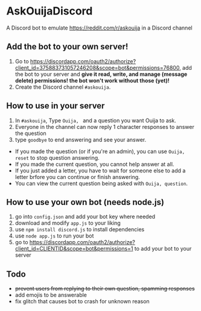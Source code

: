 # AskOuijaDiscord
A Discord bot to emulate https://reddit.com/r/askouija in a Discord channel
## Add the bot to your own server!
1. Go to https://discordapp.com/oauth2/authorize?client_id=375883731057246208&scope=bot&permissions=76800, add the bot to your server and **give it read, write, and manage (message delete) permissions! the bot won't work without those (yet)!**
2. Create the Discord channel `#askouija`.
## How to use in your server
1. In `#askouija`, Type `Ouija, ` and a question you want Ouija to ask.
2. Everyone in the channel can now reply 1 character responses to answer the question
3. type `goodbye` to end answering and see your answer.
* If you made the question (or if you're an admin), you can use `Ouija, reset` to stop question answering.
* If you made the current question, you cannot help answer at all.
* If you just added a letter, you have to wait for someone else to add a letter brfore you can continue or finish answering.
* You can view the current question being asked with `Ouija, question`.
## How to use your own bot (needs node.js)
1. go into `config.json` and add your bot key where needed
2. download and modify `app.js` to your liking
3. use `npm install discord.js` to install dependencies
4. use `node app.js` to run your bot
5. go to https://discordapp.com/oauth2/authorize?client_id=CLIENTID&scope=bot&permissions=1 to add your bot to your server
## Todo
* ~~prevent users from replying to their own question, spamming responses~~
* add emojis to be answerable
* fix glitch that causes bot to crash for unknown reason
